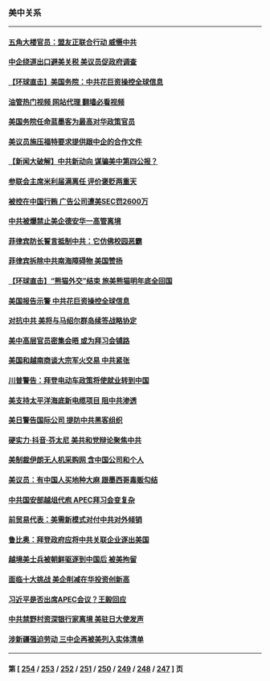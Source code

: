 ### 美中关系
---
#### [五角大楼官员：盟友正联合行动 威慑中共](../../pages/nf1412576/n14085602.md?10010845) 
#### [中企绕道出口避美关税 美议员促政府调查](../../pages/nf1412576/n14085401.md?10010845) 
#### [【环球直击】美国务院：中共花巨资操控全球信息](../../pages/nf1412576/n14084288.md?10010845) 
#### [油管热门视频 网站代理 翻墙必看视频](http://138.2.39.72:81/youtube.html?epic-marker?10010845)
#### [美国务院任命蓝墨客为最高对华政策官员](../../pages/nf1412576/n14084686.md?10010845) 
#### [美议员施压福特要求提供跟中企的合作文件](../../pages/nf1412576/n14084678.md?10010845) 
#### [【新闻大破解】中共新动向 谋骗美中第四公报？](../../pages/nf1412576/n14084620.md?10010845) 
#### [参联会主席米利届满离任 评价褒贬两重天](../../pages/nf1412576/n14084612.md?10010845) 
#### [被控在中国行贿 广告公司遭美SEC罚2600万](../../pages/nf1412576/n14084611.md?10010845) 
#### [中共被爆禁止美企德安华一高管离境](../../pages/nf1412576/n14084523.md?10010845) 
#### [菲律宾防长誓言抵制中共：它仿佛校园恶霸](../../pages/nf1412576/n14084468.md?10010845) 
#### [菲律宾拆除中共南海障碍物 美国赞扬](../../pages/nf1412576/n14084381.md?10010845) 
#### [【环球直击】“熊猫外交”结束 旅美熊猫明年底全回国](../../pages/nf1412576/n14083236.md?10010845) 
#### [美国报告示警 中共花巨资操控全球信息](../../pages/nf1412576/n14084133.md?10010845) 
#### [对抗中共 美将与马绍尔群岛续签战略协定](../../pages/nf1412576/n14084009.md?10010845) 
#### [美中高层官员密集会晤 或为拜习会铺路](../../pages/nf1412576/n14083971.md?10010845) 
#### [美国和越南商谈大宗军火交易 中共紧张](../../pages/nf1412576/n14083666.md?10010845) 
#### [川普警告：拜登电动车政策将使就业转到中国](../../pages/nf1412576/n14083621.md?10010845) 
#### [美支持太平洋海底新电缆项目 阻中共渗透](../../pages/nf1412576/n14083331.md?10010845) 
#### [美日警告国际公司 提防中共黑客组织](../../pages/nf1412576/n14083565.md?10010845) 
#### [硬实力‧抖音‧芬太尼 美共和党辩论聚焦中共](../../pages/nf1412576/n14083259.md?10010845) 
#### [美制裁伊朗无人机采购网 含中国公司和个人](../../pages/nf1412576/n14083227.md?10010845) 
#### [美议员：有中国人买地种大麻 跟墨西哥毒贩勾结](../../pages/nf1412576/n14083210.md?10010845) 
#### [中共国安部越俎代庖 APEC拜习会变复杂](../../pages/nf1412576/n14082672.md?10010845) 
#### [前贸易代表：美需新模式对付中共对外倾销](../../pages/nf1412576/n14082860.md?10010845) 
#### [鲁比奥：拜登政府应将中共关联企业逐出美国](../../pages/nf1412576/n14082564.md?10010845) 
#### [越境美士兵被朝鲜驱逐到中国后 被美拘留](../../pages/nf1412576/n14082483.md?10010845) 
#### [面临十大挑战 美企削减在华投资创新高](../../pages/nf1412576/n14081770.md?10010845) 
#### [习近平是否出席APEC会议？王毅回应](../../pages/nf1412576/n14081743.md?10010845) 
#### [中共禁野村资深银行家离境 美驻日大使发声](../../pages/nf1412576/n14081702.md?10010845) 
#### [涉新疆强迫劳动 三中企再被美列入实体清单](../../pages/nf1412576/n14081691.md?10010845) 

---
#### 第 [ [254](./254.md?10010845) / [253](./253.md?10010845) / [252](./252.md?10010845) / [251](./251.md?10010845) / [250](./250.md?10010845) / [249](./249.md?10010845) / [248](./248.md?10010845) / [247](./247.md?10010845) ] 页
